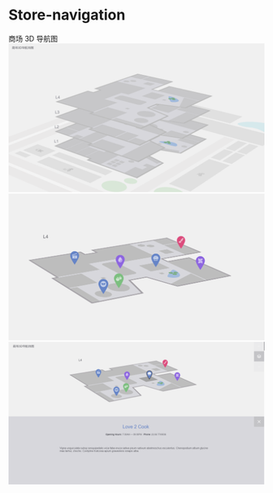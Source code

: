 # Store-navigation
商场 3D 导航图
![image](https://github.com/GoodbyeMyself/Store-navigation/blob/master/img/image1.png)
![image](https://github.com/GoodbyeMyself/Store-navigation/blob/master/img/image2.png)
![image](https://github.com/GoodbyeMyself/Store-navigation/blob/master/img/image3.png)
